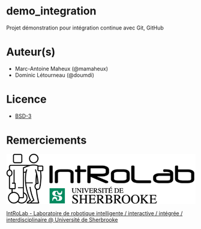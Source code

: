 # demo_integration
Projet démonstration pour intégration continue avec Git, GitHub

# Auteur(s)
* Marc-Antoine Maheux (@mamaheux)
* Dominic Létourneau (@doumdi)

# Licence
* [BSD-3](LICENSE)

# Remerciements

![IntRoLab](IntRoLab.png)

[IntRoLab - Laboratoire de robotique intelligente / interactive / intégrée / interdisciplinaire @ Université de Sherbrooke](https://introlab.3it.usherbrooke.ca)
